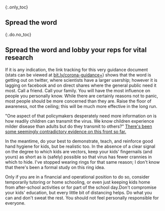 {:.only_toc}
## Spread the word

{:.do.no_toc}
## Spread the word and lobby your reps for vital research

If it is any indication, the link tracking for this very guidance document (stats can be viewed at [bit.ly/corona-guidance+](https://bit.ly/corona-guidance+)) shows that the word is getting out on twitter, where scientists have a larger usership; however it is lagging on facebook and on direct shares where the general public need it most. Call a friend. Call your family. You will have the most influence on people you personally know. While there are certainly reasons not to panic, most people should be more concerned than they are. Raise the floor of awareness, not the ceiling; this will be much more effective in the long run.

"One aspect of that policymakers desperately need more information on is how readily children can transmit the virus. We know children experience
milder disease than adults but do they transmit to others?" [There's been some seemingly contradictory evidence on this front so far.](https://twitter.com/joshmich/status/1236286986161356801)

In the meantime, do your best to demonstrate, teach, and reinforce good hand hygiene for kids, but be realistic too. In the absence of a clear signal on the degree to which kids are vectors, keep your kids' fingernails (and yours) as short as is (safely) possible so that virus has fewer crannies in which to hide. I've stopped wearing rings for that same reason; I don't know that there's been a formal study on this ring idea.

Only if you are in a financial and operational position to do so, consider temporarily tutoring or home schooling, or even just keeping kids home from after-school activities or for part of the school day.Don't compromise your kids' education, but every little bit of distancing helps. Do what you can and don't sweat the rest. You should not feel personally responsible for everyone.
